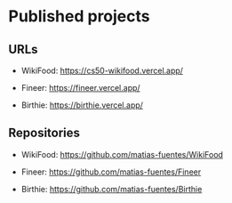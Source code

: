 # Published projects

## URLs

-   WikiFood: https://cs50-wikifood.vercel.app/

-   Fineer: https://fineer.vercel.app/

-   Birthie: https://birthie.vercel.app/

## Repositories

-   WikiFood: https://github.com/matias-fuentes/WikiFood

-   Fineer: https://github.com/matias-fuentes/Fineer

-   Birthie: https://github.com/matias-fuentes/Birthie
